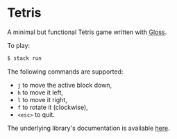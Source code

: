 # Tetris

A minimal but functional Tetris game written with
[Gloss](https://hackage.haskell.org/package/gloss).

To play:

```sh
$ stack run
```

The following commands are supported:

+ `j` to move the active block down,
+ `h` to move it left,
+ `l` to move it right,
+ `f` to rotate it (clockwise),
+ `<esc>` to quit.

The underlying library's documentation is available
[here](https://mtth.github.io/toys/tetris).
